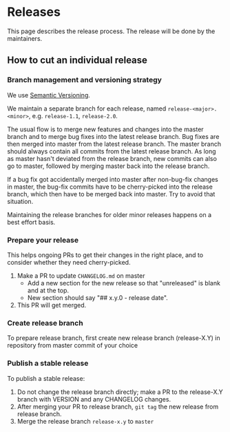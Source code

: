 # Releases

This page describes the release process. The release will be done by the maintainers.

## How to cut an individual release

### Branch management and versioning strategy

We use [Semantic Versioning](https://semver.org/).

We maintain a separate branch for each  release, named `release-<major>.<minor>`, e.g. `release-1.1`, `release-2.0`.

The usual flow is to merge new features and changes into the master branch and to merge bug fixes into the latest release branch. Bug fixes are then merged into master from the latest release branch. The master branch should always contain all commits from the latest release branch. As long as master hasn't deviated from the release branch, new commits can also go to master, followed by merging master back into the release branch.

If a bug fix got accidentally merged into master after non-bug-fix changes in master, the bug-fix commits have to be cherry-picked into the release branch, which then have to be merged back into master. Try to avoid that situation.

Maintaining the release branches for older minor releases happens on a best effort basis.

### Prepare your release

This helps ongoing PRs to get their changes in the right place, and to consider whether they need cherry-picked.

1. Make a PR to update `CHANGELOG.md` on master
   - Add a new section for the new release so that "unreleased" is blank and at the top.
   - New section should say "## x.y.0 - release date".
2. This PR will get merged.

### Create release branch

To prepare release branch, first create new release branch (release-X.Y) in repository from master commit of your choice

### Publish a stable release

To publish a stable release:

1. Do not change the release branch directly; make a PR to the release-X.Y branch with VERSION and any CHANGELOG changes.
2. After merging your PR to release branch, `git tag` the new release from release branch.
3. Merge the release branch `release-x.y` to `master`